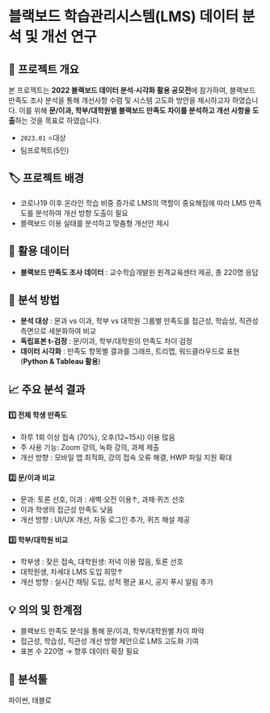 # 블랙보드 학습관리시스템(LMS) 데이터 분석 및 개선 연구

## 📌 프로젝트 개요
본 프로젝트는 **2022 블랙보드 데이터 분석·시각화 활용 공모전**에 참가하여, 블랙보드 만족도 조사 분석을 통해 개선사항 수렴 및 시스템 고도화 방안을 제시하고자 하였습니다. 이를 위해 **문/이과, 학부/대학원별 블랙보드 만족도 차이를 분석하고 개선 사항을 도출**하는 것을 목표로 하였습니다.  

- `2023.01` ⭐대상
- 팀프로젝트(5인)

## 🏷️ 프로젝트 배경
  - 코로나19 이후 온라인 학습 비중 증가로 LMS의 역할이 중요해짐에 따라 LMS 만족도를 분석하여 개선 방향 도출이 필요
  - 블랙보드 이용 실태를 분석하고 맞춤형 개선안 제시 


## 📂 활용 데이터
- **블랙보드 만족도 조사 데이터** : 교수학습개발원 원격교육센터 제공, 총 220명 응답


## 🔎 분석 방법
- **분석 대상** : 문과 vs 이과, 학부 vs 대학원 그룹별 만족도를 접근성, 학습성, 직관성 측면으로 세분화하여 비교  
- **독립표본 t-검정** : 문/이과, 학부/대학원의 만족도 차이 검정  
- **데이터 시각화** : 만족도 항목별 결과를 그래프, 트리맵, 워드클라우드로 표현  (**Python & Tableau 활용**)  


## 📈 주요 분석 결과

#### 1️⃣ 전체 학생 만족도 
- 하루 1회 이상 접속 (70%), 오후(12~15시) 이용 많음  
- 주 사용 기능: Zoom 강의, 녹화 강의, 과제 제출  
- 개선 방향 : 모바일 앱 최적화, 강의 접속 오류 해결, HWP 파일 지원 확대  

#### 2️⃣ 문/이과 비교  
- 문과: 토론 선호, 이과 : 새벽·오전 이용↑, 과제·퀴즈 선호  
- 이과 학생의 접근성 만족도 낮음 
- 개선 방향 : UI/UX 개선, 자동 로그인 추가, 퀴즈 해설 제공  

#### 3️⃣ 학부/대학원 비교  
- 학부생 : 잦은 접속, 대학원생: 저녁 이용 많음, 토론 선호  
- 대학원생, 차세대 LMS 도입 희망↑
- 개선 방향 : 실시간 채팅 도입, 성적 평균 표시, 공지 푸시 알림 추가  


## 💡 의의 및 한계점 
- 블랙보드 만족도 분석을 통해 문/이과, 학부/대학원별 차이 파악  
- 접근성, 학습성, 직관성 개선 방향 제안으로 LMS 고도화 기여    
- 표본 수 220명 → 향후 데이터 확장 필요

## 🔧 분석툴
파이썬, 태블로
